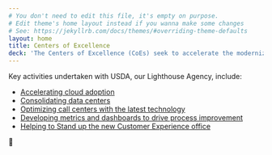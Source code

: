 ```yaml
---
# You don't need to edit this file, it's empty on purpose.
# Edit theme's home layout instead if you wanna make some changes
# See: https://jekyllrb.com/docs/themes/#overriding-theme-defaults
layout: home
title: Centers of Excellence
deck: 'The Centers of Excellence (CoEs) seek to accelerate the modernization of IT infrastructure across government by leveraging private sector innovation and existing government services, and by centralizing best practices and expertise.'
---
```


Key activities undertaken with USDA, our Lighthouse Agency, include:

- [Accelerating cloud adoption](https://federalist-proxy.app.cloud.gov/site/gsa/centers-of-excellence/centers-of-excellence/cloud-adoption/)
- [Consolidating data centers](https://federalist-proxy.app.cloud.gov/site/gsa/centers-of-excellence/centers-of-excellence/it-infrastructure/)
- [Optimizing call centers with the latest technology](https://federalist-proxy.app.cloud.gov/site/gsa/centers-of-excellence/centers-of-excellence/contact-center/)
- [Developing metrics and dashboards to drive process improvement](https://federalist-proxy.app.cloud.gov/site/gsa/centers-of-excellence/centers-of-excellence/data-analytics/)
- [Helping to Stand up the new Customer Experience office](https://federalist-proxy.app.cloud.gov/site/gsa/centers-of-excellence/centers-of-excellence/customer-experience/)

:fox_face:
